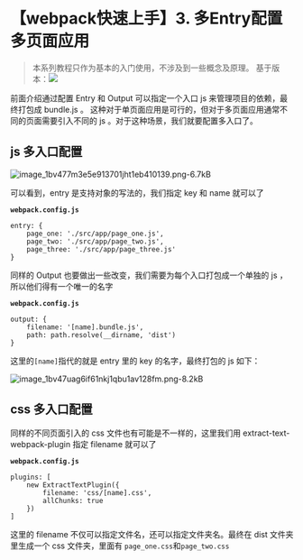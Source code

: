 # 【webpack快速上手】3. 多Entry配置多页面应用

> 本系列教程只作为基本的入门使用，不涉及到一些概念及原理。
基于版本：![][1]

前面介绍通过配置 Entry 和 Output 可以指定一个入口 js 来管理项目的依赖，最终打包成 bundle.js 。 这种对于单页面应用是可行的，但对于多页面应用通常不同的页面需要引入不同的 js 。对于这种场景，我们就要配置多入口了。

## js 多入口配置

![image_1bv477m3e5e913701jht1eb410139.png-6.7kB][2]

可以看到，entry 是支持对象的写法的，我们指定 key 和 name 就可以了

**`webpack.config.js`**
```
entry: {
    page_one: './src/app/page_one.js',
    page_two: './src/app/page_two.js',
    page_three: './src/app/page_three.js'
}
```

同样的 Output 也要做出一些改变，我们需要为每个入口打包成一个单独的 js ，所以他们得有一个唯一的名字

**`webpack.config.js`**
```
output: {
    filename: '[name].bundle.js',
    path: path.resolve(__dirname, 'dist')
}
```

这里的`[name]`指代的就是 entry 里的 key 的名字，最终打包的 js 如下：

![image_1bv47uag6if61nkj1qbu1av128fm.png-8.2kB][3]

## css 多入口配置

同样的不同页面引入的 css 文件也有可能是不一样的，这里我们用 extract-text-webpack-plugin 指定 filename 就可以了

**`webpack.config.js`**
```
plugins: [
    new ExtractTextPlugin({
        filename: 'css/[name].css',
        allChunks: true
    })
]
```

这里的 filename 不仅可以指定文件名，还可以指定文件夹名。最终在 dist 文件夹里生成一个 css 文件夹，里面有 `page_one.css`和`page_two.css`

  [1]: https://img.shields.io/npm/v/webpack.svg?label=webpack&style=flat-square&maxAge=3600.png
  [2]: http://static.zybuluo.com/Jerry-MEI/9nf6ha103jbjsvgippxqgzfn/image_1bv477m3e5e913701jht1eb410139.png
  [3]: http://static.zybuluo.com/Jerry-MEI/rytrku4ja0h1vy5q9iwcu60t/image_1bv47uag6if61nkj1qbu1av128fm.png